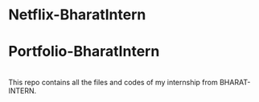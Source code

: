 # Netflix-BharatIntern
# Portfolio-BharatIntern
<br>This repo contains all the files and codes of my internship from BHARAT-INTERN.<br>
